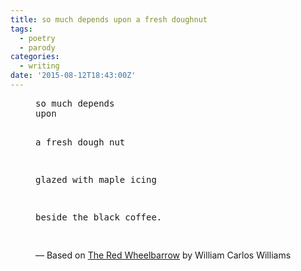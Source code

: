 ```yaml
---
title: so much depends upon a fresh doughnut
tags:
  - poetry
  - parody
categories:
  - writing
date: '2015-08-12T18:43:00Z'
---
```


<figure>
<pre>
so much depends
upon

a fresh dough
nut

glazed with maple
icing

beside the black
coffee.

</pre>
<figcaption>
&mdash; Based on <a href="http://www.poets.org/poetsorg/poem/red-wheelbarrow" target="_blank">The Red Wheelbarrow</a> by William Carlos Williams
</figcaption>
</figure>
